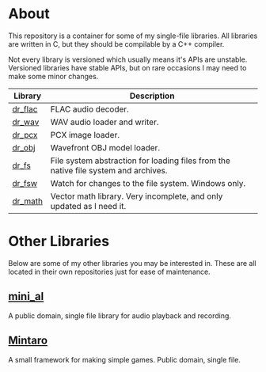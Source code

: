 # About
This repository is a container for some of my single-file libraries. All libraries are written
in C, but they should be compilable by a C++ compiler.

Not every library is versioned which usually means it's APIs are unstable. Versioned libraries
have stable APIs, but on rare occasions I may need to make some minor changes.

Library                                         | Description
----------------------------------------------- | -----------
[dr_flac](dr_flac.h)                            | FLAC audio decoder.
[dr_wav](dr_wav.h)                              | WAV audio loader and writer.
[dr_pcx](dr_pcx.h)                              | PCX image loader.
[dr_obj](dr_obj.h)                              | Wavefront OBJ model loader.
[dr_fs](dr_fs.h)                                | File system abstraction for loading files from the native file system and archives.
[dr_fsw](dr_fsw.h)                              | Watch for changes to the file system. Windows only.
[dr_math](dr_math.h)                            | Vector math library. Very incomplete, and only updated as I need it.


# Other Libraries
Below are some of my other libraries you may be interested in. These are all located in their
own repositories just for ease of maintenance.

## [mini_al](https://github.com/dr-soft/mini_al)
A public domain, single file library for audio playback and recording.

## [Mintaro](https://github.com/dr-soft/mintaro)
A small framework for making simple games. Public domain, single file.
